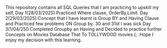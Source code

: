 This repository contains all SQL Queries that I am practicing to upskill my self,
Day 1(28/03/2025):Practiced Where clause, OrderBy,Limit.
Day 2(29/03/2025):Concept that I have learnt is Group BY and Having Clause and Practiced few problems ON Group by.
30 and 31st I was sick
Day 3(1/04/250:Completed Groupby an Having and Decided to practice further Concepts on Movies Database That To TOLLYWOOD movies (; .Hope I enjoy my decision with this learning.
